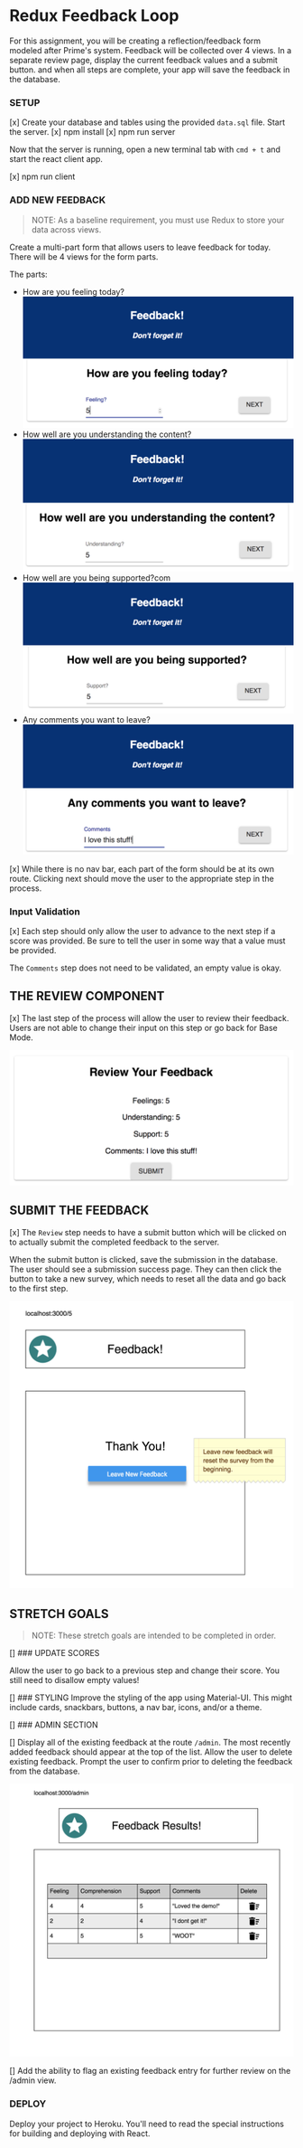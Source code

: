 # Redux Feedback Loop

For this assignment, you will be creating a reflection/feedback form modeled after Prime's system. Feedback will be collected over 4 views. In a separate review page, display the current feedback values and a submit button. and when all steps are complete, your app will save the feedback in the database. 

### SETUP

[x] Create your database and tables using the provided `data.sql` file. Start the server.
[x] npm install
[x] npm run server

Now that the server is running, open a new terminal tab with `cmd + t` and start the react client app.

[x] npm run client


### ADD NEW FEEDBACK

> NOTE: As a baseline requirement, you must use Redux to store your data across views.

Create a multi-part form that allows users to leave feedback for today. 
There will be 4 views for the form parts.

The parts:
- How are you feeling today?
![feeling](wireframes/feeling.png)
- How well are you understanding the content?
![understanding](wireframes/understanding.png)
- How well are you being supported?com
![support](wireframes/supported.png)
- Any comments you want to leave?
![comments](wireframes/comments.png)

[x] While there is no nav bar, each part of the form should be at its own route. Clicking next should move the user to the appropriate step in the process.

### Input Validation

[x] Each step should only allow the user to advance to the next step if a score was provided. Be sure to tell the user in some way that a value must be provided.

The `Comments` step does not need to be validated, an empty value is okay.

## THE REVIEW COMPONENT

[x] The last step of the process will allow the user to review their feedback. Users are not able to change their input on this step or go back for Base Mode. 

![comments](wireframes/review-active.png)

## SUBMIT THE FEEDBACK

[x] The `Review` step needs to have a submit button which will be clicked on to actually submit the completed feedback to the server.

When the submit button is clicked, save the submission in the database. The user should see a submission success page. They can then click the button to take a new survey, which needs to reset all the data and go back to the first step.

![understanding](wireframes/page-five.png)


## STRETCH GOALS

> NOTE: These stretch goals are intended to be completed in order.

[] ### UPDATE SCORES

Allow the user to go back to a previous step and change their score. You still need to disallow empty values!

[] ### STYLING
Improve the styling of the app using Material-UI. This might include cards, snackbars, buttons, a nav bar, icons, and/or a theme. 

[] ### ADMIN SECTION

[]  Display all of the existing feedback at the route `/admin`. The most recently added feedback should appear at the top of the list. Allow the user to delete existing feedback. Prompt the user to confirm prior to deleting the feedback from the database.

![display feedback](wireframes/admin.png)

[] Add the ability to flag an existing feedback entry for further review on the /admin view.

### DEPLOY
Deploy your project to Heroku. You'll need to read the special instructions for building and deploying with React. 
